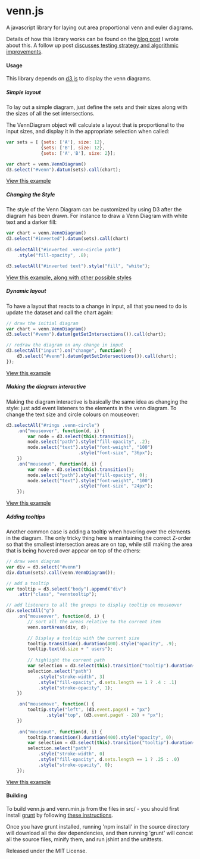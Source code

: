venn.js
=======

A javascript library for laying out area proportional venn and euler diagrams.

Details of how this library works can be found on the [blog 
post](http://www.benfrederickson.com/venn-diagrams-with-d3.js/)
I wrote about this. A follow up post [discusses testing strategy and
algorithmic improvements](http://www.benfrederickson.com/better-venn-diagrams/).

#### Usage

This library depends on [d3.js](http://d3js.org/) to display the venn
diagrams.

##### Simple layout

To lay out a simple diagram, just define the sets and their sizes along with the sizes 
of all the set intersections.

The VennDiagram object will calculate a layout that is proportional to the
input sizes, and display it in the appropriate selection when called:

```javascript
var sets = [ {sets: ['A'], size: 12}, 
             {sets: ['B'], size: 12},
             {sets: ['A','B'], size: 2}];

var chart = venn.VennDiagram()
d3.select("#venn").datum(sets).call(chart);
```

[View this example ](http://benfred.github.io/venn.js/examples/simple.html)

##### Changing the Style

The style of the Venn Diagram can be customized by using D3 after the diagram
has been drawn. For instance to draw a Venn Diagram with white text and a darker fill:

```javascript
var chart = venn.VennDiagram()
d3.select("#inverted").datum(sets).call(chart)
            
d3.selectAll("#inverted .venn-circle path")
    .style("fill-opacity", .8);

d3.selectAll("#inverted text").style("fill", "white");
```

[View this example, along with other possible styles](http://benfred.github.io/venn.js/examples/styled.html)


##### Dynamic layout

To have a layout that reacts to a change in input, all that you need to do is
update the dataset and call the chart again:

```javascript
// draw the initial diagram
var chart = venn.VennDiagram()
d3.select("#venn").datum(getSetIntersections()).call(chart);

// redraw the diagram on any change in input
d3.selectAll("input").on("change", function() {
    d3.select("#venn").datum(getSetIntersections()).call(chart);
});
```

[View this example](http://benfred.github.io/venn.js/examples/dynamic.html)

##### Making the diagram interactive

Making the diagram interactive is basically the same idea as changing the style: just add event listeners to the elements in the venn diagram. To change the text size and circle colours on mouseover:

```javascript
d3.selectAll("#rings .venn-circle")
    .on("mouseover", function(d, i) {
        var node = d3.select(this).transition();
        node.select("path").style("fill-opacity", .2);
        node.select("text").style("font-weight", "100")
                           .style("font-size", "36px");
    })
    .on("mouseout", function(d, i) {
        var node = d3.select(this).transition();
        node.select("path").style("fill-opacity", 0);
        node.select("text").style("font-weight", "100")
                           .style("font-size", "24px");
    });
```
[View this example](http://benfred.github.io/venn.js/examples/interactive.html)

##### Adding tooltips

Another common case is adding a tooltip when hovering over the elements in the diagram. The only
tricky thing here is maintaining the correct Z-order so that the smallest intersection areas
are on top, while still making the area that is being hovered over appear on top of the others:

```javascript
// draw venn diagram
var div = d3.select("#venn")
div.datum(sets).call(venn.VennDiagram());

// add a tooltip
var tooltip = d3.select("body").append("div")
    .attr("class", "venntooltip");

// add listeners to all the groups to display tooltip on mouseover
div.selectAll("g")
    .on("mouseover", function(d, i) {
        // sort all the areas relative to the current item
        venn.sortAreas(div, d);

        // Display a tooltip with the current size
        tooltip.transition().duration(400).style("opacity", .9);
        tooltip.text(d.size + " users");
        
        // highlight the current path
        var selection = d3.select(this).transition("tooltip").duration(400);
        selection.select("path")
            .style("stroke-width", 3)
            .style("fill-opacity", d.sets.length == 1 ? .4 : .1)
            .style("stroke-opacity", 1);
    })

    .on("mousemove", function() {
        tooltip.style("left", (d3.event.pageX) + "px")
               .style("top", (d3.event.pageY - 28) + "px");
    })
    
    .on("mouseout", function(d, i) {
        tooltip.transition().duration(400).style("opacity", 0);
        var selection = d3.select(this).transition("tooltip").duration(400);
        selection.select("path")
            .style("stroke-width", 0)
            .style("fill-opacity", d.sets.length == 1 ? .25 : .0)
            .style("stroke-opacity", 0);
    });
```
[View this example](http://benfred.github.io/venn.js/examples/intersection_tooltip.html)

#### Building

To build venn.js and venn.min.js from the files in src/ - you should first
install [grunt](http://gruntjs.com/) by  following [these instructions](http://gruntjs.com/getting-started).

Once you have grunt installed, running 'npm install' in the source directory will download all the
dev dependencies, and then running 'grunt' will concat all the source files,
minify them, and run jshint and the unittests.

Released under the MIT License.
